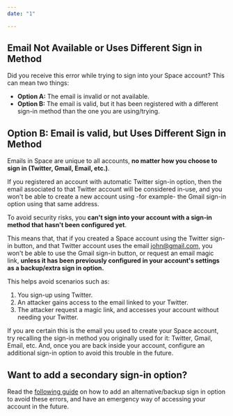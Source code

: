 ```yaml
---
date: "1"

---
```


## Email Not Available or Uses Different Sign in Method
Did you receive this error while trying to sign into your Space account? This can mean two things:

- **Option A:** The email is invalid or not available.
- **Option B:** The email is valid, but it has been registered with a different sign-in method than the one you are using/trying.

## Option B: Email is valid, but Uses Different Sign in Method
Emails in Space are unique to all accounts, **no matter how you choose to sign in (Twitter, Gmail, Email, etc.)**. 

If you registered an account with automatic Twitter sign-in option, then the email associated to that Twitter account will be considered in-use, and you won't be able to create a new account using -for example- the Gmail sign-in option using that same address.

To avoid security risks, you **can't sign into your account with a sign-in method that hasn't been configured yet**. 

This means that, that if you created a Space account using the Twitter sign-in button, and that Twitter account uses the email john@gmail.com, you won't be able to use the Gmail sign-in button, or request an email magic link, **unless it has been previously configured in your account's settings as a backup/extra sign in option.**

This helps avoid scenarios such as:

1. You sign-up using Twitter.
2. An attacker gains access to the email linked to your Twitter.
3. The attacker request a magic link, and accesses your account without needing your Twitter.

If you are certain this is the email you used to create your Space account, try recalling the sign-in method you originally used for it: Twitter, Gmail, Email, etc. And, once you are back inside your account, configure an additional sign-in option to avoid this trouble in the future.

## Want to add a secondary sign-in option?
Read the [following guide](https://help.space.storage/getting-started/adjusting-settings/) on how to add an alternative/backup sign in option to avoid these errors, and have an emergency way of accessing your account in the future.



